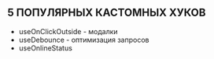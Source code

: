 ## 5 ПОПУЛЯРНЫХ КАСТОМНЫХ ХУКОВ

* useOnClickOutside - модалки
* useDebounce - оптимизация запросов
* useOnlineStatus